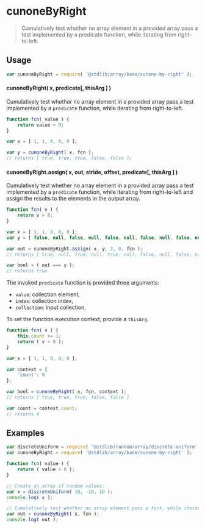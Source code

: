 <!--

@license Apache-2.0

Copyright (c) 2024 The Stdlib Authors.

Licensed under the Apache License, Version 2.0 (the "License");
you may not use this file except in compliance with the License.
You may obtain a copy of the License at

   http://www.apache.org/licenses/LICENSE-2.0

Unless required by applicable law or agreed to in writing, software
distributed under the License is distributed on an "AS IS" BASIS,
WITHOUT WARRANTIES OR CONDITIONS OF ANY KIND, either express or implied.
See the License for the specific language governing permissions and
limitations under the License.

-->

# cunoneByRight

> Cumulatively test whether no array element in a provided array pass a test implemented by a predicate function, while iterating from right-to-left.

<section class="usage">

## Usage

```javascript
var cunoneByRight = require( '@stdlib/array/base/cunone-by-right' );
```

#### cunoneByRight( x, predicate\[, thisArg ] )

Cumulatively test whether no array element in a provided array pass a test implemented by a `predicate` function, while iterating from right-to-left.

```javascript
function fcn( value ) {
    return value > 0;
}

var x = [ 1, 1, 0, 0, 0 ];

var y = cunoneByRight( x, fcn );
// returns [ true, true, true, false, false ];
```

#### cunoneByRight.assign( x, out, stride, offset, predicate\[, thisArg ] )

Cumulatively test whether no array element in a provided array pass a test implemented by a `predicate` function, while iterating from right-to-left and assign the results to the elements in the output array.

```javascript
function fcn( v ) {
    return v > 0;
}

var x = [ 1, 1, 0, 0, 0 ];
var y = [ false, null, false, null, false, null, false, null, false, null ];

var out = cunoneByRight.assign( x, y, 2, 0, fcn );
// returns [ true, null, true, null, true, null, false, null, false, null ]

var bool = ( out === y );
// returns true
```

The invoked `predicate` function is provided three arguments:

-   `value`: collection element,
-   `index`: collection index,
-   `collection`: input collection,

To set the function execution context, provide a `thisArg`.

```javascript
function fcn( v ) {
    this.count += 1;
    return ( v > 0 );
}

var x = [ 1, 1, 0, 0, 0 ];

var context = {
    'count': 0
};

var bool = cunoneByRight( x, fcn, context );
// returns [ true, true, true, false, false ]

var count = context.count;
// returns 4
```

</section>

<!-- /.usage -->

<section class="notes">

</section>

<!-- /.notes -->

<section class="examples">

## Examples

<!-- eslint no-undef: "error" -->

```javascript
var discreteUniform = require( '@stdlib/random/array/discrete-uniform' );
var cunoneByRight = require( '@stdlib/array/base/cunone-by-right' );

function fcn( value ) {
    return ( value > 0 );
}

// Create an array of random values:
var x = discreteUniform( 10, -10, 10 );
console.log( x );

// Cumulatively test whether no array element pass a test, while iterating from right-to-left:
var out = cunoneByRight( x, fcn );
console.log( out );
```

</section>

<!-- /.examples -->

<!-- Section for related `stdlib` packages. Do not manually edit this section, as it is automatically populated. -->

<section class="related">

</section>

<!-- /.related -->

<!-- Section for all links. Make sure to keep an empty line after the `section` element and another before the `/section` close. -->

<section class="links">

</section>

<!-- /.links -->
